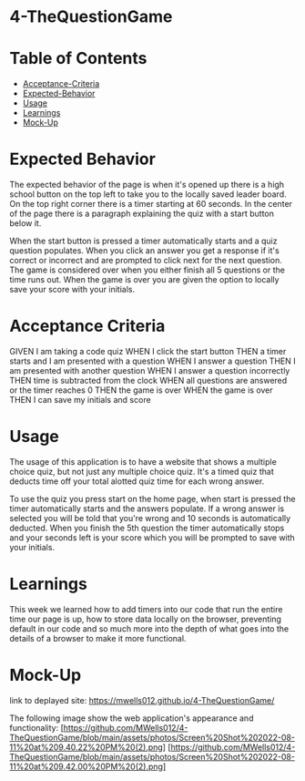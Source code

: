 # 4-TheQuestionGame

# Table of Contents
- [Acceptance-Criteria](#acceptance-criteria)
- [Expected-Behavior](#expected-behavior)
- [Usage](#usage)
- [Learnings](#learnings)
- [Mock-Up](#mock-up)

# Expected Behavior

The expected behavior of the page is when it's opened up there is a high school button on the top left to take you to the locally saved leader board. On the top right corner there is a timer starting at 60 seconds. In the center of the page there is a paragraph explaining the quiz with a start button below it. 

When the start button is pressed a timer automatically starts and a quiz question populates. When you click an answer you get a response if it's correct or incorrect and are prompted to click next for the next question. The game is considered over when you either finish all 5 questions or the time runs out. When the game is over you are given the option to locally save your score with your initials.

# Acceptance Criteria

GIVEN I am taking a code quiz
WHEN I click the start button
THEN a timer starts and I am presented with a question
WHEN I answer a question
THEN I am presented with another question
WHEN I answer a question incorrectly
THEN time is subtracted from the clock
WHEN all questions are answered or the timer reaches 0
THEN the game is over
WHEN the game is over
THEN I can save my initials and score

# Usage 

The usage of this application is to have a website that shows a multiple choice quiz, but not just any multiple choice quiz. It's a timed quiz that deducts time off your total alotted quiz time for each wrong answer.

To use the quiz you press start on the home page, when start is pressed the timer automatically starts and the answers populate. If a wrong answer is selected you will be told that you're wrong and 10 seconds is automatically deducted. When you finish the 5th question the timer automatically stops and your seconds left is your score which you will be prompted to save with your initials.

# Learnings

This week we learned how to add timers into our code that run the entire time our page is up, how to store data locally on the browser, preventing default in our code and so much more into the depth of what goes into the details of a browser to make it more functional. 

# Mock-Up

link to deplayed site: https://mwells012.github.io/4-TheQuestionGame/

The following image show the web application's appearance and functionality:
[https://github.com/MWells012/4-TheQuestionGame/blob/main/assets/photos/Screen%20Shot%202022-08-11%20at%209.40.22%20PM%20(2).png]
[https://github.com/MWells012/4-TheQuestionGame/blob/main/assets/photos/Screen%20Shot%202022-08-11%20at%209.42.00%20PM%20(2).png]